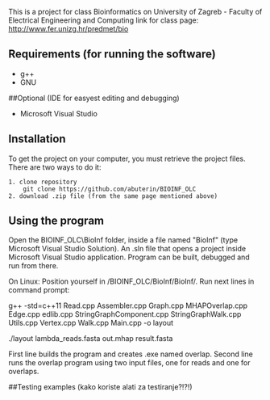 This is a project for class Bioinformatics on University of Zagreb - Faculty of Electrical Engineering and Computing
link for class page: http://www.fer.unizg.hr/predmet/bio

## Requirements (for running the software)
- g++ 
- GNU 

##Optional (IDE for easyest editing and debugging)
- Microsoft Visual Studio 


## Installation

To get the project on your computer, you must retrieve the project files. There are two ways to do it:

	1. clone repository
		git clone https://github.com/abuterin/BIOINF_OLC 
    2. download .zip file (from the same page mentioned above)
	
	
## Using the program

Open the BIOINF_OLC\BioInf folder, inside a file named "BioInf" (type Microsoft Visual Studio Solution).
An .sln file that opens a project inside Microsoft Visual Studio application.
Program can be built, debugged and run from there. 

On Linux:
Position yourself in /BIOINF_OLC/BioInf/BioInf/. Run next lines in command prompt:

g++ -std=c++11 Read.cpp  Assembler.cpp Graph.cpp MHAPOverlap.cpp Edge.cpp edlib.cpp StringGraphComponent.cpp StringGraphWalk.cpp Utils.cpp Vertex.cpp Walk.cpp Main.cpp -o layout

./layout lambda_reads.fasta out.mhap result.fasta

First line builds the program and creates .exe named overlap.
Second line runs the overlap program using two input files, one for reads and one for overlaps.


##Testing examples
(kako koriste alati za testiranje?!?!)

